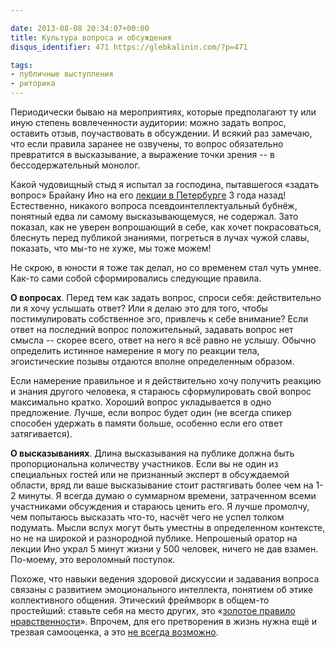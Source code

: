 ```yaml
---

date: 2013-08-08 20:34:07+00:00
title: Культура вопроса и обсуждения
disqus_identifier: 471 https://glebkalinin.com/?p=471

tags:
- публичные выступления
- риторика
---
```


Периодически бываю на мероприятиях, которые предполагают ту или иную степень вовлеченности аудитории: можно задать вопрос, оставить отзыв, поучаствовать в обсуждении. И всякий раз замечаю, что если правила заранее не озвучены, то вопрос обязательно превратится в высказывание, а выражение точки зрения -- в бессодержательный монолог. 

Какой чудовищный стыд я испытал за господина, пытавшегося «задать вопрос» Брайану Ино на его [лекции в Петербурге](https://glebkalinin.com/brian-eno/) 3 года назад! Естественно, никакого вопроса псевдоинтеллектуальный бубнёж, понятный едва ли самому высказывающемуся, не содержал. Зато показал, как не уверен вопрошающий в себе, как хочет покрасоваться, блеснуть перед публикой знаниями, погреться в лучах чужой славы, показать, что мы-то не хуже, мы тоже можем!

Не скрою, в юности я тоже так делал, но со временем стал чуть умнее. Как-то сами собой сформировались следующие правила.

**О вопросах**. Перед тем как задать вопрос, спроси себя: действительно ли я хочу услышать ответ? Или я делаю это для того, чтобы постимулировать собственное эго, привлечь к себе внимание? Если ответ на последний вопрос положительный, задавать вопрос нет смысла -- скорее всего, ответ на него я всё равно не услышу. Обычно определить истинное намерение я могу по реакции тела, эгоистические позывы отдаются вполне определенным образом.

Если намерение правильное и я действительно хочу получить реакцию и знания другого человека, я стараюсь сформулировать свой вопрос максимально кратко. Хороший вопрос укладывается в одно предложение. Лучше, если вопрос будет один (не всегда спикер способен удержать в памяти больше, особенно если его ответ затягивается).

**О высказываниях**. Длина высказывания на публике должна быть пропорциональна количеству участников. Если вы не один из специальных гостей или не признанный эксперт в обсуждаемой области, вряд ли ваше высказывание стоит растягивать более чем на 1-2 минуты. Я всегда думаю о суммарном времени, затраченном всеми участниками обсуждения и стараюсь ценить его. Я лучше промолчу, чем попытаюсь высказать что-то, насчёт чего не успел толком подумать. Мысли вслух могут быть уместны в определенном контексте, но не на широкой и разнородной публике. Непрошеный оратор на лекции Ино украл 5 минут жизни у 500 человек, ничего не дав взамен. По-моему, это вероломный поступок. 

Похоже, что навыки ведения здоровой дискуссии и задавания вопроса связаны с развитием эмоционального интеллекта, понятием об этике коллективного общения. Этический фреймворк в общем-то простейший: ставьте себя на место других, это «[золотое правило нравственности](http://ru.wikipedia.org/wiki/%D0%97%D0%BE%D0%BB%D0%BE%D1%82%D0%BE%D0%B5_%D0%BF%D1%80%D0%B0%D0%B2%D0%B8%D0%BB%D0%BE_%D0%BD%D1%80%D0%B0%D0%B2%D1%81%D1%82%D0%B2%D0%B5%D0%BD%D0%BD%D0%BE%D1%81%D1%82%D0%B8#.D0.92.D0.B8.D0.B4.D1.8B_.D0.B7.D0.BE.D0.BB.D0.BE.D1.82.D0.BE.D0.B3.D0.BE_.D0.BF.D1.80.D0.B0.D0.B2.D0.B8.D0.BB.D0.B0)». Впрочем, для его претворения в жизнь нужна ещё и трезвая самооценка, а это [не всегда возможно](http://ru.wikipedia.org/wiki/%D0%AD%D1%84%D1%84%D0%B5%D0%BA%D1%82_%D0%94%D0%B0%D0%BD%D0%BD%D0%B8%D0%BD%D0%B3%D0%B0_%E2%80%94_%D0%9A%D1%80%D1%8E%D0%B3%D0%B5%D1%80%D0%B0).
